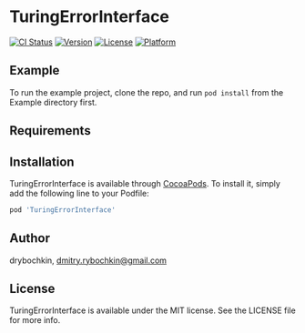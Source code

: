 # TuringErrorInterface

[![CI Status](https://img.shields.io/travis/drybochkin/TuringErrorInterface.svg?style=flat)](https://travis-ci.org/drybochkin/TuringErrorInterface)
[![Version](https://img.shields.io/cocoapods/v/TuringErrorInterface.svg?style=flat)](https://cocoapods.org/pods/TuringErrorInterface)
[![License](https://img.shields.io/cocoapods/l/TuringErrorInterface.svg?style=flat)](https://cocoapods.org/pods/TuringErrorInterface)
[![Platform](https://img.shields.io/cocoapods/p/TuringErrorInterface.svg?style=flat)](https://cocoapods.org/pods/TuringErrorInterface)

## Example

To run the example project, clone the repo, and run `pod install` from the Example directory first.

## Requirements

## Installation

TuringErrorInterface is available through [CocoaPods](https://cocoapods.org). To install
it, simply add the following line to your Podfile:

```ruby
pod 'TuringErrorInterface'
```

## Author

drybochkin, dmitry.rybochkin@gmail.com

## License

TuringErrorInterface is available under the MIT license. See the LICENSE file for more info.

